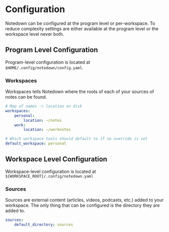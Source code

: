 # Configuration

Notedown can be configured at the program level or per-workspace. To reduce complexity settings are either available at the program level or the workspace level never both.

## Program Level Configuration

Program-level configuration is located at `$HOME/.config/notedown/config.yaml`.

### Workspaces

Workspaces tells Notedown where the roots of each of your sources of notes can be found. 

```yaml
# Map of names -> location on disk
workspaces:
    personal:
        location: ~/notes
    work:
        location: ~/worknotes

# Which workspace tools should default to if no override is set
default_workspace: personal
```

## Workspace Level Configuration

Workspace-level configuration is located at `${WORKSPACE_ROOT}/.config/notedown.yaml`

### Sources

Sources are external content (articles, videos, podcasts, etc.) added to your workspace. The only thing that can be configured is the directory they are added to.

```yaml
sources:
    default_directory: sources
```


